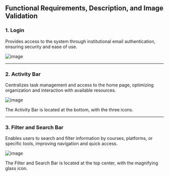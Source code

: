 ## Functional Requirements, Description, and Image Validation

### 1. Login
Provides access to the system through institutional email authentication, ensuring security and ease of use.

![image](https://github.com/user-attachments/assets/7bf2ef49-ca7f-4030-a967-891b7ed4ad11)

---

### 2. Activity Bar
Centralizes task management and access to the home page, optimizing organization and interaction with available resources.

![image](https://github.com/user-attachments/assets/f19f78ce-827d-42a6-8553-a93fcf73626a)

The Activity Bar is located at the bottom, with the three icons.

---

### 3. Filter and Search Bar
Enables users to search and filter information by courses, platforms, or specific tools, improving navigation and quick access.

![image](https://github.com/user-attachments/assets/732d2827-2ee4-4bf8-9fdc-e5f64ce77363)

The Filter and Search Bar is located at the top center, with the magnifying glass icon.
